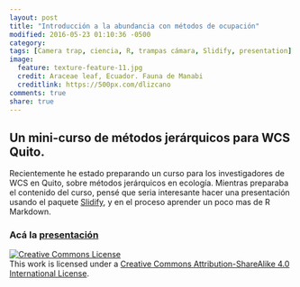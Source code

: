 ```yaml
---
layout: post
title: "Introducción a la abundancia con métodos de ocupación"
modified: 2016-05-23 01:10:36 -0500
category:
tags: [Camera trap, ciencia, R, trampas cámara, Slidify, presentation]
image:
  feature: texture-feature-11.jpg
  credit: Araceae leaf, Ecuador. Fauna de Manabi
  creditlink: https://500px.com/dlizcano
comments: true
share: true
---
```


## Un mini-curso de métodos jerárquicos para WCS Quito.

Recientemente he estado preparando un curso para los investigadores de WCS en Quito, sobre métodos jerárquicos en ecología. Mientras preparaba el contenido del curso, pensé que seria interesante hacer una presentación usando el paquete [Slidify](http://slidify.github.io/), y en el proceso aprender un poco mas de R Markdown.  

### Acá la [presentación](https://dlizcano.github.io/IntroOccuPresent)


<a rel="license" href="http://creativecommons.org/licenses/by-sa/4.0/"><img alt="Creative Commons License" style="border-width:0" src="http://i.creativecommons.org/l/by-sa/4.0/88x31.png" /></a><br />This work is licensed under a <a rel="license" href="http://creativecommons.org/licenses/by-sa/4.0/">Creative Commons Attribution-ShareAlike 4.0 International License</a>.
